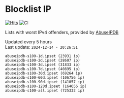 # Blocklist IP

[![Hits](https://hits.seeyoufarm.com/api/count/incr/badge.svg?url=https%3A%2F%2Fgithub.com%2Fborestad%2Fblocklist-ip%2F&count_bg=%2379C83D&title_bg=%23555555&icon=&icon_color=%23E7E7E7&title=hits&edge_flat=false)](https://hits.seeyoufarm.com)  ![CI](https://img.shields.io/github/workflow/status/borestad/blocklist-ip/CI?style=flat-square)

Lists with worst IPv4 offenders, provided by [AbuseIPDB](https://www.abuseipdb.com/)

<!-- FOOTER-PLACEHOLDER -->
Updated every 5 hours<br>
Last update: `2024-12-14 - 20:26:51`
```
abuseipdb-s100-1d.ipset (23931 ip)
abuseipdb-s100-2d.ipset (28607 ip)
abuseipdb-s100-3d.ipset (31833 ip)
abuseipdb-s100-7d.ipset (40895 ip)
abuseipdb-s100-30d.ipset (69264 ip)
abuseipdb-s100-60d.ipset (106756 ip)
abuseipdb-s100-90d.ipset (141057 ip)
abuseipdb-s100-120d.ipset (164656 ip)
abuseipdb-s100-all.ipset (725332 ip)
```
